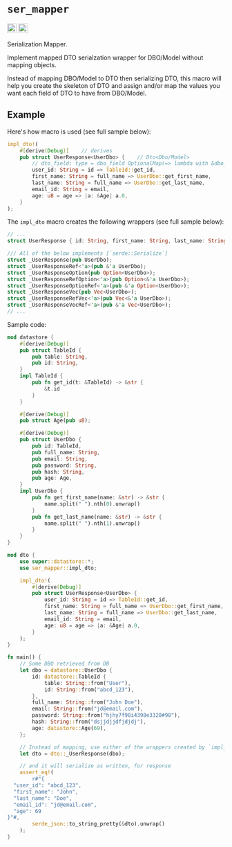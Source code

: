 # `ser_mapper`

[<img alt="crates.io" src="https://img.shields.io/crates/v/ser_mapper.svg?style=for-the-badge&color=fc8d62&logo=rust" height="22">](https://crates.io/crates/ser_mapper)
[<img alt="docs.rs" src="https://img.shields.io/badge/docs.rs-ser_mapper-66c2a5?style=for-the-badge&labelColor=555555&logo=docs.rs" height="22">](https://docs.rs/ser_mapper)

Serialization Mapper.

Implement mapped DTO serialzation wrapper for DBO/Model without mapping objects.

Instead of mapping DBO/Model to DTO then serializing DTO,
this macro will help you create the skeleton of DTO and assign
and/or map the values you want each field of DTO to have
from DBO/Model.

## Example

Here's how macro is used (see full sample below):
```rust
impl_dto!(
    #[derive(Debug)]    // derives
    pub struct UserResponse<UserDbo> {    // Dto<Dbo/Model>
        // dto_field: type = dbo_field OptionalMap(=> lambda with &dbo_field:type -> returns mapped_type),
        user_id: String = id => TableId::get_id,
        first_name: String = full_name => UserDbo::get_first_name,
        last_name: String = full_name => UserDbo::get_last_name,
        email_id: String = email,
        age: u8 = age => |a: &Age| a.0,
    }
);
```

The `impl_dto` macro creates the following wrappers (see full sample below):
```rust
// ...
struct UserResponse { id: String, first_name: String, last_name: String, email_id: String, age: u8 };

/// All of the below implements [`serde::Serialize`]
struct _UserResponse(pub UserDbo);
struct _UserResponseRef<'a>(pub &'a UserDbo);
struct _UserResponseOption(pub Option<UserDbo>);
struct _UserResponseRefOption<'a>(pub Option<&'a UserDbo>);
struct _UserResponseOptionRef<'a>(pub &'a Option<UserDbo>);
struct _UserResponseVec(pub Vec<UserDbo>);
struct _UserResponseRefVec<'a>(pub Vec<&'a UserDbo>);
struct _UserResponseVecRef<'a>(pub &'a Vec<UserDbo>);
// ...
```

Sample code:
```rust
mod datastore {
    #[derive(Debug)]
    pub struct TableId {
        pub table: String,
        pub id: String,
    }
    impl TableId {
        pub fn get_id(t: &TableId) -> &str {
            &t.id
        }
    }

    #[derive(Debug)]
    pub struct Age(pub u8);

    #[derive(Debug)]
    pub struct UserDbo {
        pub id: TableId,
        pub full_name: String,
        pub email: String,
        pub password: String,
        pub hash: String,
        pub age: Age,
    }
    impl UserDbo {
        pub fn get_first_name(name: &str) -> &str {
            name.split(" ").nth(0).unwrap()
        }
        pub fn get_last_name(name: &str) -> &str {
            name.split(" ").nth(1).unwrap()
        }
    }
}

mod dto {
    use super::datastore::*;
    use ser_mapper::impl_dto;

    impl_dto!(
        #[derive(Debug)]
        pub struct UserResponse<UserDbo> {
            user_id: String = id => TableId::get_id,
            first_name: String = full_name => UserDbo::get_first_name,
            last_name: String = full_name => UserDbo::get_last_name,
            email_id: String = email,
            age: u8 = age => |a: &Age| a.0,
        }
    );
}

fn main() {
    // Some DBO retrieved from DB
    let dbo = datastore::UserDbo {
        id: datastore::TableId {
            table: String::from("User"),
            id: String::from("abcd_123"),
        },
        full_name: String::from("John Doe"),
        email: String::from("jd@email.com"),
        password: String::from("hjhy7f98i4398e3328#98"),
        hash: String::from("dsjjdjjdfjdjdj"),
        age: datastore::Age(69),
    };

    // Instead of mapping, use either of the wrappers created by `impl_dto` macro
    let dto = dto::_UserResponse(dbo);

    // and it will serialize as written, for response
    assert_eq!(
        r#"{
  "user_id": "abcd_123",
  "first_name": "John",
  "last_name": "Doe",
  "email_id": "jd@email.com",
  "age": 69
}"#,
        serde_json::to_string_pretty(&dto).unwrap()
    );
}
```
